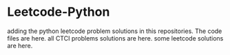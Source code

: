 # Leetcode-Python
adding the python leetcode problem solutions in this repositories. 
The code files are here.
all CTCI problems solutions are here.
some leetcode solutions are here.






























































































































































































































































































































































































































































































































































































































































































































































